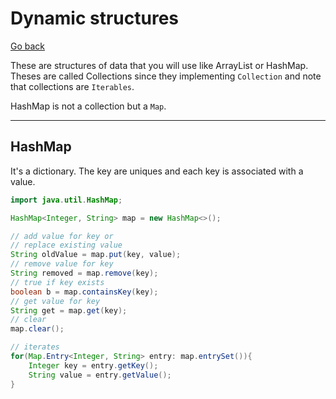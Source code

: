 # Dynamic structures

[Go back](../index.md#advanced)

These are structures of data that you will use like ArrayList or HashMap. Theses are called Collections since they implementing `Collection` and note that collections are `Iterables`.

HashMap is not a collection but a `Map`.

<hr class="sl">

## HashMap

It's a dictionary. The key are uniques and each key is associated with a value.

```java
import java.util.HashMap;

HashMap<Integer, String> map = new HashMap<>();

// add value for key or
// replace existing value
String oldValue = map.put(key, value);
// remove value for key
String removed = map.remove(key);
// true if key exists
boolean b = map.containsKey(key);
// get value for key
String get = map.get(key);
// clear
map.clear();

// iterates
for(Map.Entry<Integer, String> entry: map.entrySet()){
    Integer key = entry.getKey();
    String value = entry.getValue();
}
```